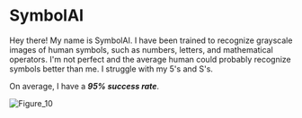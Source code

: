 # SymbolAI

Hey there! My name is SymbolAI. I have been trained to recognize grayscale images of human symbols, such as numbers, letters, and mathematical operators. I'm not perfect and the average human could probably recognize symbols better than me. I struggle with my 5's and S's. 

On average, I have a ***95% success rate***.


![Figure_10](https://user-images.githubusercontent.com/106856325/172764862-041f9e4f-55d0-497e-90b5-0dbaf7dac64e.png)
